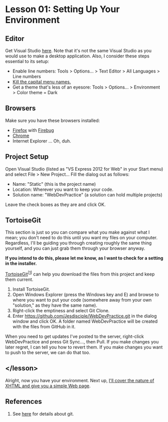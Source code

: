 Lesson 01: Setting Up Your Environment
======================================

Editor
------

Get Visual Studio [here](http://www.microsoft.com/visualstudio/eng/products/visual-studio-express-for-web). Note that it's not the same Visual Studio as you would use to make a desktop application. Also, I consider these steps essential to its setup:

* Enable line numbers: Tools > Options... > Text Editor > All Languages > Line numbers
* [Kill the capital menu names.](http://stackoverflow.com/questions/10859173/how-to-disable-all-caps-menu-titles-in-visual-studio)
* Get a theme that's less of an eyesore: Tools > Options... > Environment > Color theme = Dark

Browsers
--------

Make sure you have these browsers installed:

* [Firefox](http://www.mozilla.org/en-US/firefox/new/) with [Firebug](http://getfirebug.com/)
* [Chrome](https://www.google.com/intl/en/chrome/browser/)
* Internet Explorer ... Oh, duh.

Project Setup
-------------

Open Visual Studio (listed as "VS Express 2012 for Web" in your Start menu) and select File > New Project... Fill the dialog out as follows:

* Name: "Static" (this is the project name)
* Location: Wherever you want to keep your code.
* Solution name: "WebDevPractice" (a solution can hold multiple projects)

Leave the check boxes as they are and click OK.

TortoiseGit
-----------

This section is just so you can compare what you make against what I mean; you don't need to do this until you want my files on your computer. Regardless, I'll be guiding you through creating roughly the same thing yourself, and you can just grab them through your browser anyway.

**If you intend to do this, please let me know, as I want to check for a setting in the installer.**

[TortoiseGit](https://code.google.com/p/tortoisegit/)<sup>[[1](#references)]</sup> can help you download the files from this project and keep them current.

1. Install TortoiseGit.
2. Open Windows Explorer (press the Windows key and E) and browse to where you want to put your code (somewhere away from your own "solution," as they have the same name).
3. Right-click the emptiness and select Git Clone.
4. Enter https://github.com/Jesdisciple/WebDevPractice.git in the dialog window and click OK. A folder named WebDevPractice will be created with the files from GitHub in it.

When you need to get updates I've posted to the server, right-click WebDevPractice and press Git Sync..., then Pull. If you make changes you later regret, I can tell you how to revert them. If you make changes you want to push to the server, we can do that too.

&lt;/lesson&gt;
---------------

Alright, now you have your environment. Next up, [I'll cover the nature of XHTML and give you a simple Web page](02.md).

References
----------

1. See [here](git.md) for details about git.